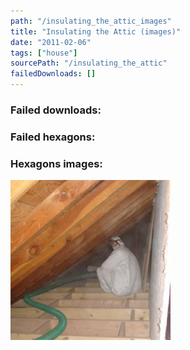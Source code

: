 ```yaml
---
path: "/insulating_the_attic_images"
title: "Insulating the Attic (images)"
date: "2011-02-06"
tags: ["house"]
sourcePath: "/insulating_the_attic"
failedDownloads: []
---
```



### Failed downloads:

### Failed hexagons:

### Hexagons images:
![dsc04060.jpeg_hexagon.jpeg](dsc04060.jpeg_hexagon.jpeg)
